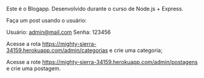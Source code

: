 Este é o Blogapp. Desenvolvido durante o curso de Node.js + Express. 


Faça um post usando o usuário:

Usuário: admin@mail.com
Senha: 123456

Acesse a rota
https://mighty-sierra-34159.herokuapp.com/admin/categorias
e crie uma categoria;

Acesse a rote
https://mighty-sierra-34159.herokuapp.com/admin/postagens
e crie uma postagem.
